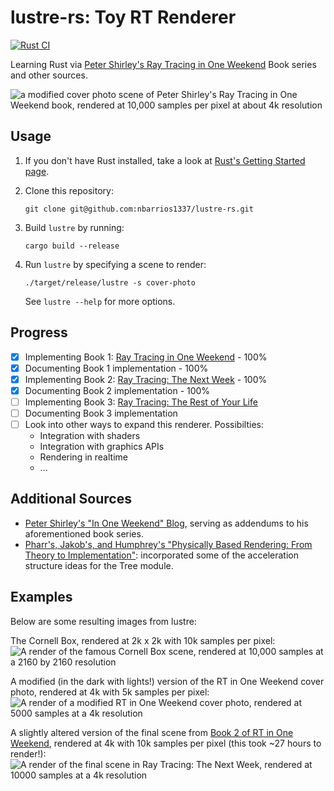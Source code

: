 # lustre-rs: Toy RT Renderer

[![Rust CI](https://github.com/nbarrios1337/lustre-rs/actions/workflows/rust.yml/badge.svg)](https://github.com/nbarrios1337/lustre-rs/actions/workflows/rust.yml)

Learning Rust via [Peter Shirley's Ray Tracing in One Weekend](https://raytracing.github.io/) Book series and other sources.

![a modified cover photo scene of Peter Shirley's Ray Tracing in One Weekend book, rendered at 10,000 samples per pixel at about 4k resolution](images/big.png)

## Usage

1. If you don't have Rust installed, take a look at [Rust's Getting Started page](https://www.rust-lang.org/learn/get-started).
2. Clone this repository:

    ```shell
    git clone git@github.com:nbarrios1337/lustre-rs.git
    ```

3. Build `lustre` by running:

    ```shell
    cargo build --release
    ```

4. Run `lustre` by specifying a scene to render:

   ```shell
   ./target/release/lustre -s cover-photo
   ```

   See `lustre --help` for more options.

## Progress

- [x] Implementing Book 1: [Ray Tracing in One Weekend](https://raytracing.github.io/books/RayTracingInOneWeekend.html) - 100%
- [x] Documenting Book 1 implementation - 100%
- [x] Implementing Book 2: [Ray Tracing: The Next Week](https://raytracing.github.io/books/RayTracingTheNextWeek.html) - 100%
- [x] Documenting Book 2 implementation - 100%
- [ ] Implementing Book 3: [Ray Tracing: The Rest of Your Life](https://raytracing.github.io/books/RayTracingTheRestOfYourLife.html)
- [ ] Documenting Book 3 implementation
- [ ] Look into other ways to expand this renderer. Possibilties:
  - Integration with shaders
  - Integration with graphics APIs
  - Rendering in realtime
  - ...

## Additional Sources

- [Peter Shirley's "In One Weekend" Blog](https://in1weekend.blogspot.com/), serving as addendums to his aforementioned book series.
- [Pharr's, Jakob's, and Humphrey's "Physically Based Rendering: From Theory to Implementation"](https://pbr-book.org/): incorporated some of the acceleration structure ideas for the Tree module.

## Examples

Below are some resulting images from lustre:

The Cornell Box, rendered at 2k x 2k with 10k samples per pixel:
![A render of the famous Cornell Box scene, rendered at 10,000 samples at a 2160 by 2160 resolution](images/cornell.png)

A modified (in the dark with lights!) version of the RT in One Weekend cover photo, rendered at 4k with 5k samples per pixel:
![A render of a modified RT in One Weekend cover photo, rendered at 5000 samples at a 4k resolution](images/lights.png)

A slightly altered version of the final scene from [Book 2 of RT in One Weekend](https://raytracing.github.io/books/RayTracingTheNextWeek.html), rendered at 4k with 10k samples per pixel (this took ~27 hours to render!):
![A render of the final scene in Ray Tracing: The Next Week, rendered at 10000 samples at a 4k resolution](images/final-scene.png)
